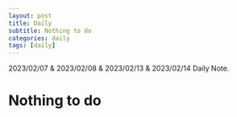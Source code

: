 ```yaml
---
layout: post
title: Daily 
subtitle: Nothing to do
categories: daily
tags: [daily]
---
```

  
2023/02/07 & 2023/02/08 & 2023/02/13 & 2023/02/14 Daily Note.  
# Nothing to do 
